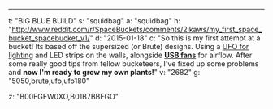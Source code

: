 ---
t: "BIG BLUE BUILD"
s: "squidbag"
a: "squidbag"
h: "http://www.reddit.com/r/SpaceBuckets/comments/2ikaws/my_first_space_bucket_spacebucket_v1/"
d: "2015-01-18"
c: "So this is my first attempt at a bucket! Its based off the supersized (or Brute) designs. Using a <a href='http://www.amazon.com/gp/product/B00IWHEUGI/ref=as_li_tl?ie=UTF8&camp=1789&creative=390957&creativeASIN=B00IWHEUGI&linkCode=as2&tag=spacbuck-20&linkId=D3NDFYFIYWGBUOP5'>UFO for lighting</a> and LED strips on the walls, alongside <a href='http://www.amazon.com/gp/product/B009TDIAPG/ref=as_li_tl?ie=UTF8&camp=1789&creative=390957&creativeASIN=B009TDIAPG&linkCode=as2&tag=spacbuck-20&linkId=CIZ7MYHVD23NPCOH'><strong>USB fans</strong></a> for airflow. After some really good tips from fellow bucketeers, I've fixed up some problems and <strong>now I'm ready to grow my own plants!</strong>"
v: "2682"
g: "5050,brute,ufo,ufo180"

z: "B00FGFW0XO,B01B7BBEGO"
